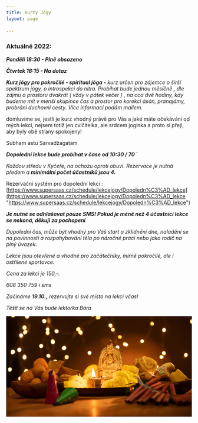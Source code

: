 ```yaml
---
title: Kurzy Jógy
layout: page

---
```

### **Aktuálně 2022:**

**_Pondělí 18:30 - Plně obsazeno_**

**_Čtvrtek 16:15 - Na dotaz_**

**_Kurz jógy pro pokročilé - spiritual jóga  -_** _kurz určen pro zájemce o širší spektrum jógy, o introspekci do nitra. Probíhat bude jednou měsíčně , dle zájmu a prostoru dvakrát ( vždy v pátek večer ) , na cca dvě hodiny, kdy budeme mít v menší skupince čas a prostor pro korekci ásán, pranajámy, probrání duchovní cesty. Více informací podám mailem._

domluvíme se, jestli je kurz vhodný právě pro Vás a jaké máte očekávání od mých lekcí, nejsem totiž jen cvičitelka, ale srdcem jogínka a proto si přeji, aby byly obě strany spokojeny!

Subham astu Sarvadžagatam

**_Dopolední lekce bude probíhat v čase od 10:30 / 70 ´_**

_Každou středu v Kyčeře, na ochozu oproti obuvi. Rezervace je nutná předem a **minimální počet účastníků jsou 4.**_

Rezervační systém pro dopolední lekci : [https://www.supersaas.cz/schedule/lekcejogy/Dopoledn%C3%AD_lekce](https://www.supersaas.cz/schedule/lekcejogy/Dopoledn%C3%AD_lekce "https://www.supersaas.cz/schedule/lekcejogy/Dopoledn%C3%AD_lekce")

**_Je nutné se odhlašovat pouze SMS! Pokud je méně než 4 účastníci lekce se nekoná, děkuji za pochopení_**

_Dopolední čas, může být vhodný pro Váš start a zklidnění dne, naladění se na povinnosti a rozpohybování těla po náročné práci nebo jako rodič na plný úvazek._

_Lekce jsou otevřené a vhodné pro začátečníky, mírně pokročilé, ale i ostřílené sportovce._

_Cena za lekci je 150,-._

_608 350 759 i sms_

_Začínáme **19.10.,** rezervujte si své místo na lekci včas!_

_Těšit se na Vás bude lektorka Bára_

![](/uploads/diwaliposterimage-1.webp)